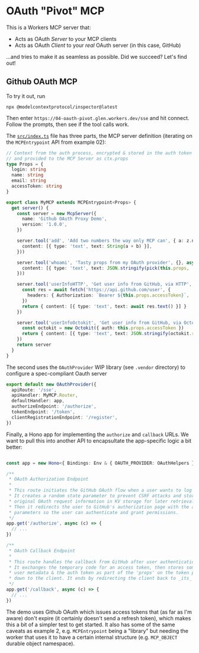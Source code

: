 # OAuth "Pivot" MCP

This is a Workers MCP server that:

* Acts as OAuth _Server_ to your MCP clients
* Acts as OAuth _Client_ to your _real_ OAuth server (in this case, GitHub)

...and tries to make it as seamless as possible. Did we succeed? Let's find out!

## Github OAuth MCP

To try it out, run

```
npx @modelcontextprotocol/inspector@latest
```

Then enter `https://04-oauth-pivot.glen.workers.dev/sse` and hit connect. Follow the prompts, then see if the tool calls work.

The [`src/index.ts`](src/index.ts) file has three parts, the MCP server definition (iterating on the `MCPEntrypoint` API from example 02):

```ts
// Context from the auth process, encrypted & stored in the auth token
// and provided to the MCP Server as ctx.props
type Props = {
  login: string
  name: string
  email: string
  accessToken: string
}

export class MyMCP extends MCPEntrypoint<Props> {
  get server() {
    const server = new McpServer({
      name: 'Github OAuth Proxy Demo',
      version: '1.0.0',
    })

    server.tool('add', 'Add two numbers the way only MCP can', { a: z.number(), b: z.number() }, async ({ a, b }) => ({
      content: [{ type: 'text', text: String(a + b) }],
    }))

    server.tool('whoami', 'Tasty props from my OAuth provider', {}, async () => ({
      content: [{ type: 'text', text: JSON.stringify(pick(this.props, 'login', 'name', 'email')) }],
    }))

    server.tool('userInfoHTTP', 'Get user info from GitHub, via HTTP', {}, async () => {
      const res = await fetch('https://api.github.com/user', {
        headers: { Authorization: `Bearer ${this.props.accessToken}`, 'User-Agent': '04-auth-pivot' },
      })
      return { content: [{ type: 'text', text: await res.text() }] }
    })

    server.tool('userInfoOctokit', 'Get user info from GitHub, via Octokit', {}, async () => {
      const octokit = new Octokit({ auth: this.props.accessToken })
      return { content: [{ type: 'text', text: JSON.stringify(octokit.rest.users.getAuthenticated()) }] }
    })
    return server
  }
}
```

The second uses the `OAuthProvider` WIP library (see `.vendor` directory) to configure a spec-compliant Oauth server

```ts
export default new OAuthProvider({
  apiRoute: '/sse',
  apiHandler: MyMCP.Router,
  defaultHandler: app,
  authorizeEndpoint: '/authorize',
  tokenEndpoint: '/token',
  clientRegistrationEndpoint: '/register',
})
```

Finally, a Hono app for implementing the `authorize` and `callback` URLs. We want to pull this into another API to encapsultate the app-specific logic a bit better:

```ts

const app = new Hono<{ Bindings: Env & { OAUTH_PROVIDER: OAuthHelpers } }>()

/**
 * OAuth Authorization Endpoint
 *
 * This route initiates the GitHub OAuth flow when a user wants to log in.
 * It creates a random state parameter to prevent CSRF attacks and stores the
 * original OAuth request information in KV storage for later retrieval.
 * Then it redirects the user to GitHub's authorization page with the appropriate
 * parameters so the user can authenticate and grant permissions.
 */
app.get('/authorize', async (c) => {
  // ...
})

/**
 * OAuth Callback Endpoint
 *
 * This route handles the callback from GitHub after user authentication.
 * It exchanges the temporary code for an access token, then stores some
 * user metadata & the auth token as part of the 'props' on the token passed
 * down to the client. It ends by redirecting the client back to _its_ callback URL
 */
app.get('/callback', async (c) => {
  // ...
})
```

The demo uses Github OAuth which issues access tokens that (as far as I'm aware) don't expire (it certainly doesn't send a refresh token), which makes this a bit of a simpler test to get started. It also has some of the same caveats as example 2, e.g. `MCPEntrypoint` being a "library" but needing the worker that uses it to have a certain internal structure (e.g. `MCP_OBJECT` durable object namespace).

